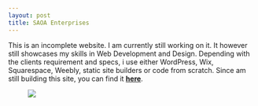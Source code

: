 ```yaml
---
layout: post
title: SAOA Enterprises
---
```

<!-- wp:paragraph -->
<p>This is an incomplete website. I am currently still working on it. It however still showcases my skills in Web Development and Design. Depending with the clients requirement and specs, i use either WordPress, Wix, Squarespace, Weebly, static site builders or code from scratch. Since am still building this site, you can find it <a href="https://saoaenterprises.wordpress.com"><strong>here</strong></a>.</p>
<!-- /wp:paragraph -->

<!-- wp:image {"align":"wide","id":1954} -->
<figure class="wp-block-image alignwide"><img src="https://ajulusthoughts.files.wordpress.com/2019/07/annotation-2019-07-07-121310.png" class="wp-image-1954" /></figure>
<!-- /wp:image -->
